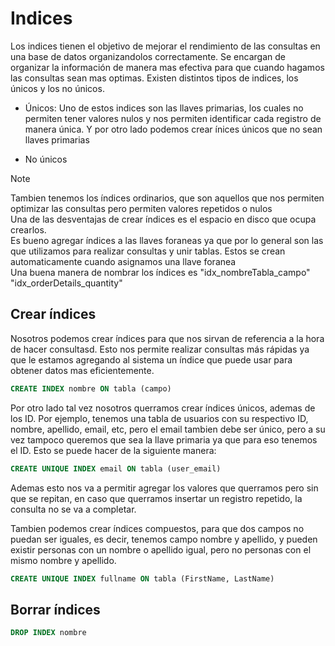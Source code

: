 # Indices

Los indices tienen el objetivo de mejorar el rendimiento de las consultas en una base de datos organizandolos correctamente. Se encargan de organizar la información de manera mas efectiva para que cuando hagamos las consultas sean mas optimas. Existen distintos tipos de indices, los únicos y los no únicos.

* Únicos: Uno de estos indices son las llaves primarias, los cuales no permiten tener valores nulos y nos permiten identificar cada registro de manera única. Y por otro lado podemos crear ínices únicos que no sean llaves primarias

* No únicos

> [!NOTE]
> Tambien tenemos los índices ordinarios, que son aquellos que nos permiten optimizar las consultas pero permiten valores repetidos o nulos <br>
> Una de las desventajas de crear índices es el espacio en disco que ocupa crearlos. <br>
> Es bueno agregar índices a las llaves foraneas ya que por lo general son las que utilizamos para realizar consultas y unir tablas. Estos se crean automaticamente cuando asignamos una llave foranea <br>
> Una buena manera de nombrar los índices es "idx_nombreTabla_campo" "idx_orderDetails_quantity"


## Crear índices

Nosotros podemos crear índices para que nos sirvan de referencia a la hora de hacer consultasd. Esto nos permite realizar consultas más rápidas ya que le estamos agregando al sistema un índice que puede usar para obtener datos mas eficientemente.

```sql
CREATE INDEX nombre ON tabla (campo)
```

Por otro lado tal vez nosotros querramos crear índices únicos, ademas de los ID. Por ejemplo, tenemos una tabla de usuarios con su respectivo ID, nombre, apellido, email, etc, pero el email tambien debe ser único, pero a su vez tampoco queremos que sea la llave primaria ya que para eso tenemos el ID. Esto se puede hacer de la siguiente manera:

```sql
CREATE UNIQUE INDEX email ON tabla (user_email)
```

Ademas esto nos va a permitir agregar los valores que querramos pero sin que se repitan, en caso que querramos insertar un registro repetido, la consulta no se va a completar.

Tambien podemos crear índices compuestos, para que dos campos no puedan ser iguales, es decir, tenemos campo nombre y apellido, y pueden existir personas con un nombre o apellido igual, pero no personas con el mismo nombre y apellido.

```sql
CREATE UNIQUE INDEX fullname ON tabla (FirstName, LastName)
```

## Borrar índices

```sql
DROP INDEX nombre 
```
